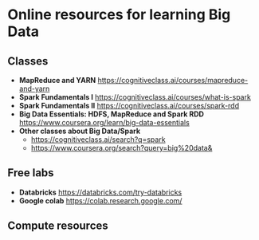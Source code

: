 Online resources for learning Big Data
======================================

Classes
-------

 * **MapReduce and YARN** https://cognitiveclass.ai/courses/mapreduce-and-yarn
 * **Spark Fundamentals I** https://cognitiveclass.ai/courses/what-is-spark
 * **Spark Fundamentals II** https://cognitiveclass.ai/courses/spark-rdd
 * **Big Data Essentials: HDFS, MapReduce and Spark RDD** https://www.coursera.org/learn/big-data-essentials
 * **Other classes about Big Data/Spark**
    * https://cognitiveclass.ai/search?q=spark
    * https://www.coursera.org/search?query=big%20data&


Free labs
---------

 * **Databricks** https://databricks.com/try-databricks
 * **Google colab** https://colab.research.google.com/
 
 
 Compute resources
 -----------------

